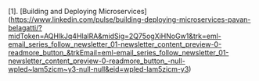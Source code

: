 [1]. [Building and Deploying Microservices] (https://www.linkedin.com/pulse/building-deploying-microservices-pavan-belagatti/?midToken=AQHlkJq4HlalRA&midSig=2Q75ogXiHNoGw1&trk=eml-email_series_follow_newsletter_01-newsletter_content_preview-0-readmore_button_&trkEmail=eml-email_series_follow_newsletter_01-newsletter_content_preview-0-readmore_button_-null-wpled~lam5zicm~y3-null-null&eid=wpled-lam5zicm-y3)
